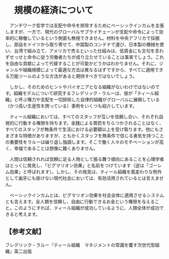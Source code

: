 # 　規模の経済について

　アンチワーク哲学では支配や命令を排除するためにベーシックインカムを主張しますが、一方で、現代のグローバルサプライチェーンが支配や命令によって効率的に稼働しているという側面も無視できません。材料を中央アフリカで採掘し、部品をドイツから取り寄せて、中国製のコンテナで運び、日本製の機械を使い、台湾で組み立て、アメリカで売るといった仕組みは、低賃金にも文句を言わずせっせと命令に従う労働者たちが成り立たせていることは事実でしょう。これを自由な貢献によって代替することが可能かどうかはわかりません。それに、ジャンルや組織規模によって最適な方法は異なるはずですから、すべてに適用できる万能ツールのような方法があると期待すべきではないでしょう。

　しかし、そのためのヒントやパイオニアとなる組織がないわけではないのです。組織モデルについて研究するフレデリック・ラルーは、彼が「ティール組織」と呼ぶ権力や支配を一切排除した自律的組織がグローバルに展開している（かつ高い生産性を誇っている）事例をいくつも紹介しています。

　ティール組織においては、すべてのスタッフが互いを信頼し合い、それぞれ自発的に行動する権限を持ちます。金銭による賞罰をちらつかされることはなく、すべてのスタッフが無条件で生活における必要額以上を受け取ります。他にもさまざまな特徴がありますが、ともかくスタッフを無条件で信じる勇気を持つことの重要性をラルーは繰り返し強調します。そこで働く人々のモチベーションが高く、幸福であることは想像に難くありません。

　人間は信頼されれば信頼に足る人物として振る舞う傾向にあることを心理学者はとっくに発見し、「ピグマリオン効果」と名前をつけています（逆は「ゴーレム効果」と呼ばれます）。しかし、その発見は、ティール組織を風変わりな例外として歯牙にも掛けない現代社会においては、有効活用されているとは言えません。

　ベーシックインカムとは、ピグマリオン効果を社会全体に適用させるシステムとも言えます。全人類を信頼し、自由に行動できるお金という権限を与えること。このようにすれば、ティール組織が成功しているように、人類全体が成功できると考えます。

## 【参考文献】
フレデリック・ラルー『ティール組織　マネジメントの常識を覆す次世代型組織』英二出版